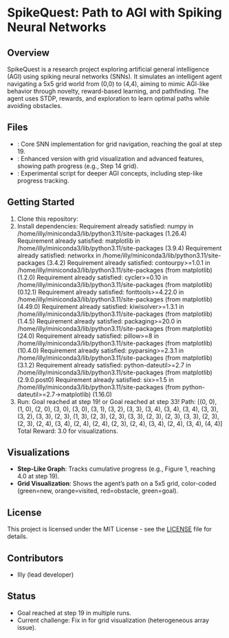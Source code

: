 # SpikeQuest: Path to AGI with Spiking Neural Networks

## Overview
SpikeQuest is a research project exploring artificial general intelligence (AGI) using spiking neural networks (SNNs). It simulates an intelligent agent navigating a 5x5 grid world from (0,0) to (4,4), aiming to mimic AGI-like behavior through novelty, reward-based learning, and pathfinding. The agent uses STDP, rewards, and exploration to learn optimal paths while avoiding obstacles.

## Files
- : Core SNN implementation for grid navigation, reaching the goal at step 19.
- : Enhanced version with grid visualization and advanced features, showing path progress (e.g., Step 14 grid).
- : Experimental script for deeper AGI concepts, including step-like progress tracking.

## Getting Started
1. Clone this repository: 
2. Install dependencies: Requirement already satisfied: numpy in /home/illy/miniconda3/lib/python3.11/site-packages (1.26.4)
Requirement already satisfied: matplotlib in /home/illy/miniconda3/lib/python3.11/site-packages (3.9.4)
Requirement already satisfied: networkx in /home/illy/miniconda3/lib/python3.11/site-packages (3.4.2)
Requirement already satisfied: contourpy>=1.0.1 in /home/illy/miniconda3/lib/python3.11/site-packages (from matplotlib) (1.2.0)
Requirement already satisfied: cycler>=0.10 in /home/illy/miniconda3/lib/python3.11/site-packages (from matplotlib) (0.12.1)
Requirement already satisfied: fonttools>=4.22.0 in /home/illy/miniconda3/lib/python3.11/site-packages (from matplotlib) (4.49.0)
Requirement already satisfied: kiwisolver>=1.3.1 in /home/illy/miniconda3/lib/python3.11/site-packages (from matplotlib) (1.4.5)
Requirement already satisfied: packaging>=20.0 in /home/illy/miniconda3/lib/python3.11/site-packages (from matplotlib) (24.0)
Requirement already satisfied: pillow>=8 in /home/illy/miniconda3/lib/python3.11/site-packages (from matplotlib) (10.4.0)
Requirement already satisfied: pyparsing>=2.3.1 in /home/illy/miniconda3/lib/python3.11/site-packages (from matplotlib) (3.1.2)
Requirement already satisfied: python-dateutil>=2.7 in /home/illy/miniconda3/lib/python3.11/site-packages (from matplotlib) (2.9.0.post0)
Requirement already satisfied: six>=1.5 in /home/illy/miniconda3/lib/python3.11/site-packages (from python-dateutil>=2.7->matplotlib) (1.16.0)
3. Run: Goal reached at step 19! or Goal reached at step 33!
Path: [(0, 0), (1, 0), (2, 0), (3, 0), (3, 0), (3, 1), (3, 2), (3, 3), (3, 4), (3, 4), (3, 4), (3, 3), (3, 2), (3, 3), (2, 3), (1, 3), (2, 3), (2, 3), (3, 3), (2, 3), (2, 3), (3, 3), (2, 3), (2, 3), (2, 4), (3, 4), (2, 4), (2, 4), (2, 3), (2, 4), (3, 4), (2, 4), (3, 4), (4, 4)]
Total Reward: 3.0 for visualizations.

## Visualizations
- **Step-Like Graph**: Tracks cumulative progress (e.g., Figure 1, reaching 4.0 at step 19).
- **Grid Visualization**: Shows the agent’s path on a 5x5 grid, color-coded (green=new, orange=visited, red=obstacle, green=goal).

## License
This project is licensed under the MIT License - see the [LICENSE](#license) file for details.

## Contributors
- Illy (lead developer)

## Status
- Goal reached at step 19 in multiple runs.
- Current challenge: Fix  in  for grid visualization (heterogeneous array issue).

